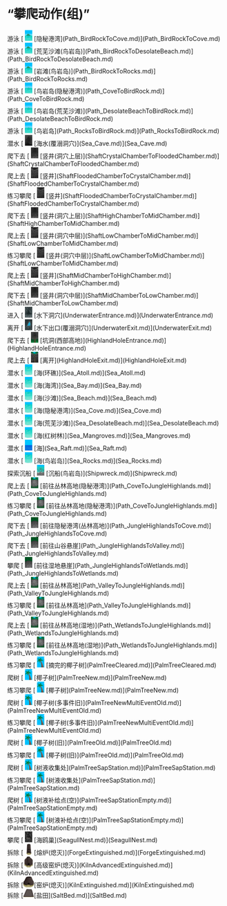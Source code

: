 # “攀爬动作(组)”  
<div style="display:inline-block"><div class="gamedatalist" style="text-align:left;min-width:200px;min-height:0px;">游泳 [<div style="width:25px;display:inline-block;text-align:center"><img decoding="async" src="Sprite/BigIsland.png" href="a.md" style="max-width:25px;max-height:25px;"></div>[隐秘港湾](Path_BirdRockToCove.md)](Path_BirdRockToCove.md)</div><div class="gamedatalist" style="text-align:left;min-width:200px;min-height:0px;">游泳 [<div style="width:25px;display:inline-block;text-align:center"><img decoding="async" src="Sprite/BigIsland.png" href="a.md" style="max-width:25px;max-height:25px;"></div>[荒芜沙滩(鸟岩岛)](Path_BirdRockToDesolateBeach.md)](Path_BirdRockToDesolateBeach.md)</div><div class="gamedatalist" style="text-align:left;min-width:200px;min-height:0px;">游泳 [<div style="width:25px;display:inline-block;text-align:center"><img decoding="async" src="Sprite/BigIsland.png" href="a.md" style="max-width:25px;max-height:25px;"></div>[岩滩(鸟岩岛)](Path_BirdRockToRocks.md)](Path_BirdRockToRocks.md)</div><div class="gamedatalist" style="text-align:left;min-width:200px;min-height:0px;">游泳 [<div style="width:25px;display:inline-block;text-align:center"><img decoding="async" src="Sprite/BirdRock.png" href="a.md" style="max-width:25px;max-height:25px;"></div>[鸟岩岛(隐秘港湾)](Path_CoveToBirdRock.md)](Path_CoveToBirdRock.md)</div><div class="gamedatalist" style="text-align:left;min-width:200px;min-height:0px;">游泳 [<div style="width:25px;display:inline-block;text-align:center"><img decoding="async" src="Sprite/BirdRock.png" href="a.md" style="max-width:25px;max-height:25px;"></div>[鸟岩岛(荒芜沙滩)](Path_DesolateBeachToBirdRock.md)](Path_DesolateBeachToBirdRock.md)</div><div class="gamedatalist" style="text-align:left;min-width:200px;min-height:0px;">游泳 [<div style="width:25px;display:inline-block;text-align:center"><img decoding="async" src="Sprite/BirdRock.png" href="a.md" style="max-width:25px;max-height:25px;"></div>[鸟岩岛](Path_RocksToBirdRock.md)](Path_RocksToBirdRock.md)</div><div class="gamedatalist" style="text-align:left;min-width:200px;min-height:0px;">潜水 [<div style="width:25px;display:inline-block;text-align:center"><img decoding="async" src="Sprite/FloodedChamber.png" href="a.md" style="max-width:25px;max-height:25px;"></div>[海水(覆溺洞穴)](Sea_Cave.md)](Sea_Cave.md)</div><div class="gamedatalist" style="text-align:left;min-width:200px;min-height:0px;">爬下去 [<div style="width:25px;display:inline-block;text-align:center"><img decoding="async" src="Sprite/ShaftDown.png" href="a.md" style="max-width:25px;max-height:25px;"></div>[竖井(洞穴上层)](ShaftCrystalChamberToFloodedChamber.md)](ShaftCrystalChamberToFloodedChamber.md)</div><div class="gamedatalist" style="text-align:left;min-width:200px;min-height:0px;">爬上去 [<div style="width:25px;display:inline-block;text-align:center"><img decoding="async" src="Sprite/ShaftUp.png" href="a.md" style="max-width:25px;max-height:25px;"></div>[竖井](ShaftFloodedChamberToCrystalChamber.md)](ShaftFloodedChamberToCrystalChamber.md)</div><div class="gamedatalist" style="text-align:left;min-width:200px;min-height:0px;">练习攀爬 [<div style="width:25px;display:inline-block;text-align:center"><img decoding="async" src="Sprite/ShaftUp.png" href="a.md" style="max-width:25px;max-height:25px;"></div>[竖井](ShaftFloodedChamberToCrystalChamber.md)](ShaftFloodedChamberToCrystalChamber.md)</div><div class="gamedatalist" style="text-align:left;min-width:200px;min-height:0px;">爬下去 [<div style="width:25px;display:inline-block;text-align:center"><img decoding="async" src="Sprite/ShaftDown.png" href="a.md" style="max-width:25px;max-height:25px;"></div>[竖井(洞穴上层)](ShaftHighChamberToMidChamber.md)](ShaftHighChamberToMidChamber.md)</div><div class="gamedatalist" style="text-align:left;min-width:200px;min-height:0px;">爬上去 [<div style="width:25px;display:inline-block;text-align:center"><img decoding="async" src="Sprite/ShaftUp.png" href="a.md" style="max-width:25px;max-height:25px;"></div>[竖井(洞穴中层)](ShaftLowChamberToMidChamber.md)](ShaftLowChamberToMidChamber.md)</div><div class="gamedatalist" style="text-align:left;min-width:200px;min-height:0px;">练习攀爬 [<div style="width:25px;display:inline-block;text-align:center"><img decoding="async" src="Sprite/ShaftUp.png" href="a.md" style="max-width:25px;max-height:25px;"></div>[竖井(洞穴中层)](ShaftLowChamberToMidChamber.md)](ShaftLowChamberToMidChamber.md)</div><div class="gamedatalist" style="text-align:left;min-width:200px;min-height:0px;">爬上去 [<div style="width:25px;display:inline-block;text-align:center"><img decoding="async" src="Sprite/ShaftUp.png" href="a.md" style="max-width:25px;max-height:25px;"></div>[竖井](ShaftMidChamberToHighChamber.md)](ShaftMidChamberToHighChamber.md)</div><div class="gamedatalist" style="text-align:left;min-width:200px;min-height:0px;">爬下去 [<div style="width:25px;display:inline-block;text-align:center"><img decoding="async" src="Sprite/ShaftDown.png" href="a.md" style="max-width:25px;max-height:25px;"></div>[竖井(洞穴中层)](ShaftMidChamberToLowChamber.md)](ShaftMidChamberToLowChamber.md)</div><div class="gamedatalist" style="text-align:left;min-width:200px;min-height:0px;">进入 [<div style="width:25px;display:inline-block;text-align:center"><img decoding="async" src="Sprite/UnderwaterEntrance.png" href="a.md" style="max-width:25px;max-height:25px;"></div>[水下洞穴](UnderwaterEntrance.md)](UnderwaterEntrance.md)</div><div class="gamedatalist" style="text-align:left;min-width:200px;min-height:0px;">离开 [<div style="width:25px;display:inline-block;text-align:center"><img decoding="async" src="Sprite/UnderwaterExit.png" href="a.md" style="max-width:25px;max-height:25px;"></div>[水下出口(覆溺洞穴)](UnderwaterExit.md)](UnderwaterExit.md)</div><div class="gamedatalist" style="text-align:left;min-width:200px;min-height:0px;">爬下去 [<div style="width:25px;display:inline-block;text-align:center"><img decoding="async" src="Sprite/HoleDownRope.png" href="a.md" style="max-width:25px;max-height:25px;"></div>[坑洞(西部高地)](HighlandHoleEntrance.md)](HighlandHoleEntrance.md)</div><div class="gamedatalist" style="text-align:left;min-width:200px;min-height:0px;">爬上去 [<div style="width:25px;display:inline-block;text-align:center"><img decoding="async" src="Sprite/HoleUp.png" href="a.md" style="max-width:25px;max-height:25px;"></div>[离开](HighlandHoleExit.md)](HighlandHoleExit.md)</div><div class="gamedatalist" style="text-align:left;min-width:200px;min-height:0px;">潜水 [<div style="width:25px;display:inline-block;text-align:center"><img decoding="async" src="Sprite/Sea.png" href="a.md" style="max-width:25px;max-height:25px;"></div>[海(环礁)](Sea_Atoll.md)](Sea_Atoll.md)</div><div class="gamedatalist" style="text-align:left;min-width:200px;min-height:0px;">潜水 [<div style="width:25px;display:inline-block;text-align:center"><img decoding="async" src="Sprite/Sea.png" href="a.md" style="max-width:25px;max-height:25px;"></div>[海(海湾)](Sea_Bay.md)](Sea_Bay.md)</div><div class="gamedatalist" style="text-align:left;min-width:200px;min-height:0px;">潜水 [<div style="width:25px;display:inline-block;text-align:center"><img decoding="async" src="Sprite/Sea.png" href="a.md" style="max-width:25px;max-height:25px;"></div>[海(沙滩)](Sea_Beach.md)](Sea_Beach.md)</div><div class="gamedatalist" style="text-align:left;min-width:200px;min-height:0px;">潜水 [<div style="width:25px;display:inline-block;text-align:center"><img decoding="async" src="Sprite/Sea.png" href="a.md" style="max-width:25px;max-height:25px;"></div>[海(隐秘港湾)](Sea_Cove.md)](Sea_Cove.md)</div><div class="gamedatalist" style="text-align:left;min-width:200px;min-height:0px;">潜水 [<div style="width:25px;display:inline-block;text-align:center"><img decoding="async" src="Sprite/Sea.png" href="a.md" style="max-width:25px;max-height:25px;"></div>[海(荒芜沙滩)](Sea_DesolateBeach.md)](Sea_DesolateBeach.md)</div><div class="gamedatalist" style="text-align:left;min-width:200px;min-height:0px;">潜水 [<div style="width:25px;display:inline-block;text-align:center"><img decoding="async" src="Sprite/Sea.png" href="a.md" style="max-width:25px;max-height:25px;"></div>[海(红树林)](Sea_Mangroves.md)](Sea_Mangroves.md)</div><div class="gamedatalist" style="text-align:left;min-width:200px;min-height:0px;">潜水 [<div style="width:25px;display:inline-block;text-align:center"><img decoding="async" src="Sprite/Ocean.png" href="a.md" style="max-width:25px;max-height:25px;"></div>[海](Sea_Raft.md)](Sea_Raft.md)</div><div class="gamedatalist" style="text-align:left;min-width:200px;min-height:0px;">潜水 [<div style="width:25px;display:inline-block;text-align:center"><img decoding="async" src="Sprite/Sea.png" href="a.md" style="max-width:25px;max-height:25px;"></div>[海(鸟岩岛)](Sea_Rocks.md)](Sea_Rocks.md)</div><div class="gamedatalist" style="text-align:left;min-width:200px;min-height:0px;">探索沉船 [<div style="width:25px;display:inline-block;text-align:center"><img decoding="async" src="Sprite/Shipwreck.png" href="a.md" style="max-width:25px;max-height:25px;"></div>[沉船(鸟岩岛)](Shipwreck.md)](Shipwreck.md)</div><div class="gamedatalist" style="text-align:left;min-width:200px;min-height:0px;">爬上去 [<div style="width:25px;display:inline-block;text-align:center"><img decoding="async" src="Sprite/CliffsUp.png" href="a.md" style="max-width:25px;max-height:25px;"></div>[前往丛林高地(隐秘港湾)](Path_CoveToJungleHighlands.md)](Path_CoveToJungleHighlands.md)</div><div class="gamedatalist" style="text-align:left;min-width:200px;min-height:0px;">练习攀爬 [<div style="width:25px;display:inline-block;text-align:center"><img decoding="async" src="Sprite/CliffsUp.png" href="a.md" style="max-width:25px;max-height:25px;"></div>[前往丛林高地(隐秘港湾)](Path_CoveToJungleHighlands.md)](Path_CoveToJungleHighlands.md)</div><div class="gamedatalist" style="text-align:left;min-width:200px;min-height:0px;">爬下去 [<div style="width:25px;display:inline-block;text-align:center"><img decoding="async" src="Sprite/CliffsDown.png" href="a.md" style="max-width:25px;max-height:25px;"></div>[前往隐秘港湾(丛林高地)](Path_JungleHighlandsToCove.md)](Path_JungleHighlandsToCove.md)</div><div class="gamedatalist" style="text-align:left;min-width:200px;min-height:0px;">爬下去 [<div style="width:25px;display:inline-block;text-align:center"><img decoding="async" src="Sprite/CliffsDown.png" href="a.md" style="max-width:25px;max-height:25px;"></div>[前往山谷悬崖](Path_JungleHighlandsToValley.md)](Path_JungleHighlandsToValley.md)</div><div class="gamedatalist" style="text-align:left;min-width:200px;min-height:0px;">攀爬 [<div style="width:25px;display:inline-block;text-align:center"><img decoding="async" src="Sprite/CliffsDown.png" href="a.md" style="max-width:25px;max-height:25px;"></div>[前往湿地悬崖](Path_JungleHighlandsToWetlands.md)](Path_JungleHighlandsToWetlands.md)</div><div class="gamedatalist" style="text-align:left;min-width:200px;min-height:0px;">爬上去 [<div style="width:25px;display:inline-block;text-align:center"><img decoding="async" src="Sprite/CliffsUp.png" href="a.md" style="max-width:25px;max-height:25px;"></div>[前往丛林高地](Path_ValleyToJungleHighlands.md)](Path_ValleyToJungleHighlands.md)</div><div class="gamedatalist" style="text-align:left;min-width:200px;min-height:0px;">练习攀爬 [<div style="width:25px;display:inline-block;text-align:center"><img decoding="async" src="Sprite/CliffsUp.png" href="a.md" style="max-width:25px;max-height:25px;"></div>[前往丛林高地](Path_ValleyToJungleHighlands.md)](Path_ValleyToJungleHighlands.md)</div><div class="gamedatalist" style="text-align:left;min-width:200px;min-height:0px;">爬上去 [<div style="width:25px;display:inline-block;text-align:center"><img decoding="async" src="Sprite/CliffsUp.png" href="a.md" style="max-width:25px;max-height:25px;"></div>[前往丛林高地(湿地)](Path_WetlandsToJungleHighlands.md)](Path_WetlandsToJungleHighlands.md)</div><div class="gamedatalist" style="text-align:left;min-width:200px;min-height:0px;">练习攀爬 [<div style="width:25px;display:inline-block;text-align:center"><img decoding="async" src="Sprite/CliffsUp.png" href="a.md" style="max-width:25px;max-height:25px;"></div>[前往丛林高地(湿地)](Path_WetlandsToJungleHighlands.md)](Path_WetlandsToJungleHighlands.md)</div><div class="gamedatalist" style="text-align:left;min-width:200px;min-height:0px;">练习攀爬 [<div style="width:25px;display:inline-block;text-align:center"><img decoding="async" src="Sprite/PalmTree.png" href="a.md" style="max-width:25px;max-height:25px;"></div>[摘完的椰子树](PalmTreeCleared.md)](PalmTreeCleared.md)</div><div class="gamedatalist" style="text-align:left;min-width:200px;min-height:0px;">爬树 [<div style="width:25px;display:inline-block;text-align:center"><img decoding="async" src="Sprite/PalmTree.png" href="a.md" style="max-width:25px;max-height:25px;"></div>[椰子树](PalmTreeNew.md)](PalmTreeNew.md)</div><div class="gamedatalist" style="text-align:left;min-width:200px;min-height:0px;">练习攀爬 [<div style="width:25px;display:inline-block;text-align:center"><img decoding="async" src="Sprite/PalmTree.png" href="a.md" style="max-width:25px;max-height:25px;"></div>[椰子树](PalmTreeNew.md)](PalmTreeNew.md)</div><div class="gamedatalist" style="text-align:left;min-width:200px;min-height:0px;">爬树 [<div style="width:25px;display:inline-block;text-align:center"><img decoding="async" src="Sprite/PalmTree.png" href="a.md" style="max-width:25px;max-height:25px;"></div>[椰子树(多事件旧)](PalmTreeNewMultiEventOld.md)](PalmTreeNewMultiEventOld.md)</div><div class="gamedatalist" style="text-align:left;min-width:200px;min-height:0px;">练习攀爬 [<div style="width:25px;display:inline-block;text-align:center"><img decoding="async" src="Sprite/PalmTree.png" href="a.md" style="max-width:25px;max-height:25px;"></div>[椰子树(多事件旧)](PalmTreeNewMultiEventOld.md)](PalmTreeNewMultiEventOld.md)</div><div class="gamedatalist" style="text-align:left;min-width:200px;min-height:0px;">爬树 [<div style="width:25px;display:inline-block;text-align:center"><img decoding="async" src="Sprite/PalmTree.png" href="a.md" style="max-width:25px;max-height:25px;"></div>[椰子树(旧)](PalmTreeOld.md)](PalmTreeOld.md)</div><div class="gamedatalist" style="text-align:left;min-width:200px;min-height:0px;">练习攀爬 [<div style="width:25px;display:inline-block;text-align:center"><img decoding="async" src="Sprite/PalmTree.png" href="a.md" style="max-width:25px;max-height:25px;"></div>[椰子树(旧)](PalmTreeOld.md)](PalmTreeOld.md)</div><div class="gamedatalist" style="text-align:left;min-width:200px;min-height:0px;">爬树 [<div style="width:25px;display:inline-block;text-align:center"><img decoding="async" src="Sprite/SapStation.png" href="a.md" style="max-width:25px;max-height:25px;"></div>[树液收集处](PalmTreeSapStation.md)](PalmTreeSapStation.md)</div><div class="gamedatalist" style="text-align:left;min-width:200px;min-height:0px;">练习攀爬 [<div style="width:25px;display:inline-block;text-align:center"><img decoding="async" src="Sprite/SapStation.png" href="a.md" style="max-width:25px;max-height:25px;"></div>[树液收集处](PalmTreeSapStation.md)](PalmTreeSapStation.md)</div><div class="gamedatalist" style="text-align:left;min-width:200px;min-height:0px;">爬树 [<div style="width:25px;display:inline-block;text-align:center"><img decoding="async" src="Sprite/SapStation.png" href="a.md" style="max-width:25px;max-height:25px;"></div>[树液补给点(空)](PalmTreeSapStationEmpty.md)](PalmTreeSapStationEmpty.md)</div><div class="gamedatalist" style="text-align:left;min-width:200px;min-height:0px;">练习攀爬 [<div style="width:25px;display:inline-block;text-align:center"><img decoding="async" src="Sprite/SapStation.png" href="a.md" style="max-width:25px;max-height:25px;"></div>[树液补给点(空)](PalmTreeSapStationEmpty.md)](PalmTreeSapStationEmpty.md)</div><div class="gamedatalist" style="text-align:left;min-width:200px;min-height:0px;">攀爬 [<div style="width:25px;display:inline-block;text-align:center"><img decoding="async" src="Sprite/SeagullNest.png" href="a.md" style="max-width:25px;max-height:25px;"></div>[海鸥巢](SeagullNest.md)](SeagullNest.md)</div><div class="gamedatalist" style="text-align:left;min-width:200px;min-height:0px;">拆除 [<div style="width:25px;display:inline-block;text-align:center"><img decoding="async" src="Sprite/Forge.png" href="a.md" style="max-width:25px;max-height:25px;"></div>[熔炉(熄灭)](ForgeExtinguished.md)](ForgeExtinguished.md)</div><div class="gamedatalist" style="text-align:left;min-width:200px;min-height:0px;">拆除 [<div style="width:25px;display:inline-block;text-align:center"><img decoding="async" src="Sprite/AdvancedKiln.png" href="a.md" style="max-width:25px;max-height:25px;"></div>[高级窑炉(熄灭)](KilnAdvancedExtinguished.md)](KilnAdvancedExtinguished.md)</div><div class="gamedatalist" style="text-align:left;min-width:200px;min-height:0px;">拆除 [<div style="width:25px;display:inline-block;text-align:center"><img decoding="async" src="Sprite/Kiln.png" href="a.md" style="max-width:25px;max-height:25px;"></div>[窑炉(熄灭)](KilnExtinguished.md)](KilnExtinguished.md)</div><div class="gamedatalist" style="text-align:left;min-width:200px;min-height:0px;">拆除 [<div style="width:25px;display:inline-block;text-align:center"><img decoding="async" src="Sprite/SaltBed.png" href="a.md" style="max-width:25px;max-height:25px;"></div>[盐田](SaltBed.md)](SaltBed.md)</div></div>  
  


<script>document.title="“攀爬动作(组)” - 卡牌生存百科 Card Survival Wiki";</script>